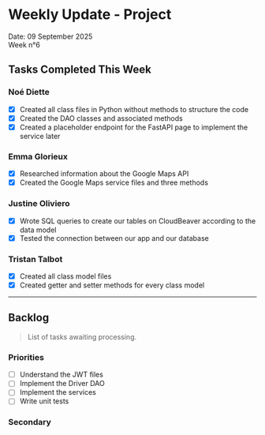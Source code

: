 # Weekly Update - Project

Date: 09 September 2025  
Week n°6

## Tasks Completed This Week

### Noé Diette
- [x] Created all class files in Python without methods to structure the code  
- [x] Created the DAO classes and associated methods  
- [x] Created a placeholder endpoint for the FastAPI page to implement the service later  

### Emma Glorieux
- [x] Researched information about the Google Maps API  
- [x] Created the Google Maps service files and three methods  

### Justine Oliviero
- [x] Wrote SQL queries to create our tables on CloudBeaver according to the data model  
- [x] Tested the connection between our app and our database  

### Tristan Talbot
- [x] Created all class model files  
- [x] Created getter and setter methods for every class model  

---

## Backlog

> List of tasks awaiting processing.

### Priorities
- [ ] Understand the JWT files  
- [ ] Implement the Driver DAO  
- [ ] Implement the services  
- [ ] Write unit tests  

### Secondary
